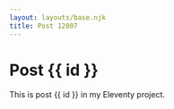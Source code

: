 ```yaml
---
layout: layouts/base.njk
title: Post 12807
---
```


# Post {{ id }}

This is post {{ id }} in my Eleventy project.
